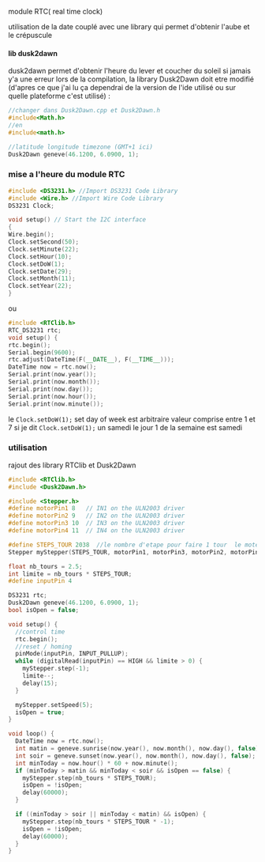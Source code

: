 module RTC( real time clock) 

utilisation de la date couplé avec une library qui permet d'obtenir l'aube et le crépuscule

#### lib dusk2dawn 
dusk2dawn permet d'obtenir l'heure du lever et coucher du soleil
si jamais y'a une erreur lors de la compilation, la library Dusk2Dawn doit etre modifié (d'apres ce que j'ai lu ça dependrai de la version de l'ide utilisé ou sur quelle plateforme c'est utilisé) : 
```c++
//changer dans Dusk2Dawn.cpp et Dusk2Dawn.h
#include<Math.h>
//en
#include<math.h>
```
```c++
//latitude longitude timezone (GMT+1 ici)
Dusk2Dawn geneve(46.1200, 6.0900, 1);
```

### mise a l'heure du module RTC

```c++
#include <DS3231.h> //Import DS3231 Code Library
#include <Wire.h> //Import Wire Code Library
DS3231 Clock;

void setup() // Start the I2C interface
{
Wire.begin();
Clock.setSecond(50);
Clock.setMinute(22);
Clock.setHour(10);
Clock.setDoW(1); 
Clock.setDate(29); 
Clock.setMonth(11);
Clock.setYear(22); 
}
```
ou
```c++
#include <RTClib.h>
RTC_DS3231 rtc;
void setup() {
rtc.begin();
Serial.begin(9600);
rtc.adjust(DateTime(F(__DATE__), F(__TIME__)));
DateTime now = rtc.now();
Serial.print(now.year());
Serial.print(now.month());
Serial.print(now.day());
Serial.print(now.hour());
Serial.print(now.minute());
```

le `Clock.setDoW(1);` set day of week est arbitraire
valeur comprise entre 1 et 7
si je dit  `Clock.setDoW(1);`  un samedi le jour 1 de la semaine est samedi

### utilisation
rajout des library RTClib et Dusk2Dawn


```c++
#include <RTClib.h>
#include <Dusk2Dawn.h>

#include <Stepper.h>
#define motorPin1 8   // IN1 on the ULN2003 driver
#define motorPin2 9   // IN2 on the ULN2003 driver
#define motorPin3 10  // IN3 on the ULN2003 driver
#define motorPin4 11  // IN4 on the ULN2003 driver

#define STEPS_TOUR 2038  //le nombre d'etape pour faire 1 tour  le moteur en full-step mode fait 2048 en half step mode 4096
Stepper myStepper(STEPS_TOUR, motorPin1, motorPin3, motorPin2, motorPin4);

float nb_tours = 2.5;
int limite = nb_tours * STEPS_TOUR;
#define inputPin 4

DS3231 rtc;
Dusk2Dawn geneve(46.1200, 6.0900, 1);
bool isOpen = false;

void setup() {
  //control time
  rtc.begin();
  //reset / homing
  pinMode(inputPin, INPUT_PULLUP);
  while (digitalRead(inputPin) == HIGH && limite > 0) {
    myStepper.step(-1);
    limite--;
    delay(15);
  }

  myStepper.setSpeed(5);
  isOpen = true;
}

void loop() {
  DateTime now = rtc.now();
  int matin = geneve.sunrise(now.year(), now.month(), now.day(), false);
  int soir = geneve.sunset(now.year(), now.month(), now.day(), false);
  int minToday = now.hour() * 60 + now.minute();
  if (minToday > matin && minToday < soir && isOpen == false) {
    myStepper.step(nb_tours * STEPS_TOUR);
    isOpen = !isOpen;
    delay(60000);
  }

  if ((minToday > soir || minToday < matin) && isOpen) {
    myStepper.step(nb_tours * STEPS_TOUR * -1);
    isOpen = !isOpen;
    delay(60000);
  }
}
```